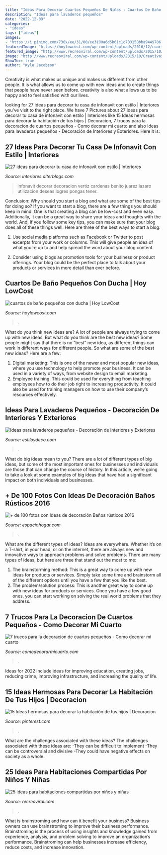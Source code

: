 ```yaml
---
title: "Ideas Para Decorar Cuartos Pequeños De Niñas : Cuartos De Baño Pequeños Con Ducha"
description: "Ideas para lavaderos pequeños"
date: "2022-12-09"
categories:
- "ideas"
tags: ["ideas"]
images:
- "https://i.pinimg.com/736x/ee/31/00/ee3100a6d5b61c1c703158bba9449786.jpg"
featuredImage: "https://hoylowcost.com/wp-content/uploads/2016/12/cuartos-de-baño-pequeños-con-ducha.jpg"
featured_image: "http://www.recreoviral.com/wp-content/uploads/2015/10/Creativas-habitaciones-compartidas-por-niños-y-niñas-7.jpg"
image: "http://www.recreoviral.com/wp-content/uploads/2015/10/Creativas-habitaciones-compartidas-por-niños-y-niñas-7.jpg"
ShowToc: true
author: "Kyle Jacobson"
---
```



Creativity is what makes us unique and makes us different from other people. It is what allows us to come up with new ideas and to create things that people have never seen before. creativity is also what allows us to be happy and to feel satisfied with our lives.

	

		
looking for 27 ideas para decorar tu casa de infonavit con estilo | Interiores you've visit to the right place. We have 7 Pictures about 27 ideas para decorar tu casa de infonavit con estilo | Interiores like 15 Ideas hermosas para decorar la habitación de tus hijos | Decoracion, 7 trucos para la decoracion de cuartos pequeños - Como decorar mi cuarto and also Ideas para lavaderos pequeños - Decoración de Interiores y Exteriores. Here it is:
		
    
## 27 Ideas Para Decorar Tu Casa De Infonavit Con Estilo | Interiores

<img loading=lazy src="http://interiores.alterblogs.com/wp-content/uploads/2017/01/27-ideas-para-decorar-tu-casa-de-infonavit-con-estilo-13.jpg" onerror="this.onerror=null;this.src='https://tse4.mm.bing.net/th?id=OIP.hYstNI22cCla2rJsu3XxygHaFi&amp;pid=15.1';" alt="27 ideas para decorar tu casa de infonavit con estilo | Interiores">

_Source: interiores.alterblogs.com_

>infonavit decorar decoracion vertiz cardenas benito juarez lazaro utilizacion deseas logres pongas tener. 

	

Conclusion: Why should you start a blog and what are some of the best tips for doing so?
If you want to start a blog, there are a few things you should keep in mind. One is that creating a blog can be low-cost and even easy. Additionally, it can be a great way to share your ideas and thoughts with the world. And, if you follow some key tips, you can make sure that your blog does all of these things well. Here are three of the best ways to start a blog:
1. Use social media platforms such as Facebook or Twitter to post excerpts from your work or columns. This will give people an idea of what you’re up to and help spread the word about your blog content.

2. Consider using blogs as promotion tools for your business or product offerings. Your blog could be the perfect place to talk about your products or services in more detail than ever before.

    
## Cuartos De Baño Pequeños Con Ducha | Hoy LowCost

<img loading=lazy src="https://hoylowcost.com/wp-content/uploads/2016/12/cuartos-de-baño-pequeños-con-ducha.jpg" onerror="this.onerror=null;this.src='https://tse1.mm.bing.net/th?id=OIP.SG9ayIab4A0D2KLp6aIF9wHaHa&amp;pid=15.1';" alt="cuartos de baño pequeños con ducha | Hoy LowCost">

_Source: hoylowcost.com_

>. 

	

What do you think new ideas are?
A lot of people are always trying to come up with new ideas. But what do you think are the best new ideas? Some people might say that there is no “best” new idea, as different things can work in different ways for different people. So what are some of the best new ideas? Here are a few: 
1) Digital marketing: This is one of the newer and most popular new ideas, where you use technology to help promote your business. It can be used in a variety of ways, from website design to email marketing. 
2) Employee training: This could be used for everything from teaching employees how to do their job right to increasing productivity. It could also be used for training managers on how to use their company’s resources effectively.

    
## Ideas Para Lavaderos Pequeños - Decoración De Interiores Y Exteriores

<img loading=lazy src="http://www.estiloydeco.com/wp-content/uploads/2017/05/lavaderos-pequenos-14.jpg" onerror="this.onerror=null;this.src='https://tse2.mm.bing.net/th?id=OIP.MkQPYg6lMDZt4v8iRwG1rAHaLJ&amp;pid=15.1';" alt="Ideas para lavaderos pequeños - Decoración de Interiores y Exteriores">

_Source: estiloydeco.com_

>. 

	

What do big ideas mean to you?
There are a lot of different types of big ideas, but some of the most important ones for businesses and individuals are those that can change the course of history. In this article, we’re going to take a look at some examples of big ideas that have had a significant impact on both individuals and businesses.

    
## + De 100 Fotos Con Ideas De Decoración Baños Rústicos 2016

<img loading=lazy src="http://espaciohogar.com/wp-content/uploads/2016/04/banos-rusticos-pequenos-ceramica.jpg" onerror="this.onerror=null;this.src='https://tse2.mm.bing.net/th?id=OIP.tZxWha2TGlw_zwGQuFL8DwHaJ3&amp;pid=15.1';" alt="+ de 100 fotos con Ideas de decoración Baños rústicos 2016">

_Source: espaciohogar.com_

>. 

	

What are the different types of ideas?
Ideas are everywhere. Whether it’s on a T-shirt, in your head, or on the internet, there are always new and innovative ways to approach problems and solve problems. 
There are many types of ideas, but here are three that stand out the most to me: 
1. The brainstorming method: This is a great way to come up with new ideas for products or services. Simply take some time and brainstorm all of the different options until you have a few that you like the best.
2. The problem/solution process: This is another great way to come up with new ideas for products or services. Once you have a few good ones, you can start working on solving the real world problems that they address. 

    
## 7 Trucos Para La Decoracion De Cuartos Pequeños - Como Decorar Mi Cuarto

<img loading=lazy src="https://comodecorarmicuarto.com/wp-content/uploads/2019/06/decoracion-de-cuartos-pequeños-para-niños.jpg" onerror="this.onerror=null;this.src='https://tse1.mm.bing.net/th?id=OIP.Ok6-r6zY-eg_4T198kvz1wAAAA&amp;pid=15.1';" alt="7 trucos para la decoracion de cuartos pequeños - Como decorar mi cuarto">

_Source: comodecorarmicuarto.com_

>. 

	

Ideas for 2022 include ideas for improving education, creating jobs, reducing crime, improving infrastructure, and increasing the quality of life.

    
## 15 Ideas Hermosas Para Decorar La Habitación De Tus Hijos | Decoracion

<img loading=lazy src="https://i.pinimg.com/736x/ee/31/00/ee3100a6d5b61c1c703158bba9449786.jpg" onerror="this.onerror=null;this.src='https://tse1.mm.bing.net/th?id=OIP.FP4RoICBRTavLsl4msZTFAHaHa&amp;pid=15.1';" alt="15 Ideas hermosas para decorar la habitación de tus hijos | Decoracion">

_Source: pinterest.com_

>. 

	

What are the challenges associated with these ideas?
The challenges associated with these ideas are: 
-They can be difficult to implement
-They can be controversial and divisive
-They could have negative effects on society as a whole.

    
## 25 Ideas Para Habitaciones Compartidas Por Niños Y Niñas

<img loading=lazy src="http://www.recreoviral.com/wp-content/uploads/2015/10/Creativas-habitaciones-compartidas-por-niños-y-niñas-7.jpg" onerror="this.onerror=null;this.src='https://tse2.mm.bing.net/th?id=OIP.mXZ4BFplnJZSrfeDIgdi1AHaGC&amp;pid=15.1';" alt="25 ideas para habitaciones compartidas por niños y niñas">

_Source: recreoviral.com_

>. 

	

What is brainstroming and how can it benefit your business?
Business owners can use brainstroming to improve their business performance. Brainstroming is the process of using insights and knowledge gained from experience, analysis, and problem solving to improve an organization’s performance. Brainstroming can help businesses increase efficiency, reduce costs, and increase innovation.

